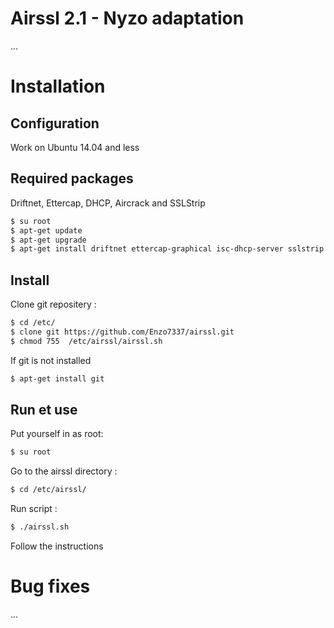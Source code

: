 # Airssl 2.1 - Nyzo adaptation
...
# Installation
## Configuration
Work on Ubuntu 14.04 and less
## Required packages
Driftnet, Ettercap, DHCP, Aircrack and SSLStrip
```sh
$ su root
$ apt-get update
$ apt-get upgrade
$ apt-get install driftnet ettercap-graphical isc-dhcp-server sslstrip aircrack-ng
```
## Install
Clone git repositery :
```sh
$ cd /etc/
$ clone git https://github.com/Enzo7337/airssl.git
$ chmod 755  /etc/airssl/airssl.sh
```
If git is not installed
```sh
$ apt-get install git
```
## Run et use
Put yourself in as root:
```sh
$ su root
```
Go to the airssl directory :
```sh
$ cd /etc/airssl/
```
Run script :
```sh
$ ./airssl.sh
```
Follow the instructions
# Bug fixes
...
